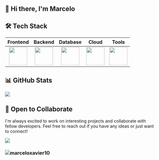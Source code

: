 ## 👋 Hi there, I'm Marcelo

## 🛠️ Tech Stack
<table>
  <thead>
    <tr>
      <th>Frontend</th>
      <th>Backend</th>
      <th>Database</th>
      <th>Cloud</th>
      <th>Tools</th>
    </tr>
  </thead>
  <tbody>
    <tr>
      <td align="center">
        <img src="https://skillicons.dev/icons?i=js,html,css,react,ts&perline=6" height="60"/>
      </td>
      <td align="center">
        <img src="https://skillicons.dev/icons?i=java,spring&perline=5" height="60"/>
      </td>
      <td align="center">
        <img src="https://skillicons.dev/icons?i=mysql&perline=3" height="60"/>
      </td>
      <td align="center">
        <img src="https://skillicons.dev/icons?i=aws,azure&perline=3" height="60"/>
      </td>
      <td align="center">
        <img src="https://skillicons.dev/icons?i=git,maven,postman&perline=3" height="60"/>
      </td>
    </tr>
  </tbody>
</table>


## 📊 GitHub Stats
<td align="center">
  <img align="center" src="https://github-readme-stats.anuraghazra1.vercel.app/api/top-langs/?username=marceloxavier10&theme=dark&hide_border=true&no-bg=true&no-frame=true&langs_count=6"/>
</td>
</tr>
</table>

## 🤝 Open to Collaborate
I'm always excited to work on interesting projects and collaborate with fellow developers. Feel free to reach out if you have any ideas or just want to connect!
<div> 
  <a href="https://www.linkedin.com/in/marceloxavier10/" target="_blank"><img src="https://skillicons.dev/icons?i=linkedin&perline=14" /></a> 
</div>

###  <p align="left"> <img src="https://komarev.com/ghpvc/?username=marceloxavier10&label=Views&color=blue&style=plastic" alt="marceloxavier10" /> </p>
